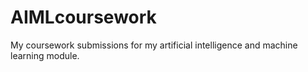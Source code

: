 # AIMLcoursework
My coursework submissions for my artificial intelligence and machine learning module.
